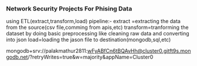 ### Network Security Projects For Phising Data
using ETL(extract,transform,load) pipeline:-
extract =extracting the data from the source(csv file,comming from apis,etc)
transform=tranforming the dataset by doing basic preprocessing like cleaning raw data and converting into json
load=loading the jason file to destination(mongodb,sql,etc)

mongodb+srv://palakmathur2811:wFyABfCn6tBQAvHh@cluster0.gitft9s.mongodb.net/?retryWrites=true&w=majority&appName=Cluster0
